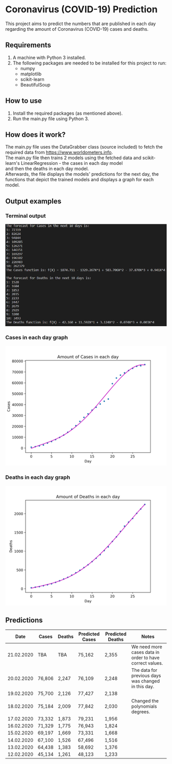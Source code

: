 # Coronavirus (COVID-19) Prediction
This project aims to predict the numbers that are published in each day regarding the amount of Coronavirus (COVID-19) cases and deaths.

## Requirements
1. A machine with Python 3 installed.
2. The following packages are needed to be installed for this project to run:
    - numpy
    - matplotlib
    - scikit-learn
    - BeautifulSoup

## How to use
1. Install the required packages (as mentioned above).
2. Run the main.py file using Python 3.

## How does it work?
The main.py file uses the DataGrabber class (source included) to fetch the required data from https://www.worldometers.info.  
The main.py file then trains 2 models using the fetched data and scikit-learn's LinearRegression - the cases in each day model  
and then the deaths in each day model.  
Afterwards, the file displays the models' predictions for the next day, the functions that depict the trained models and displays a graph for each model.

## Output examples
### Terminal output
![Terminal output](/outputs/terminal.png)

### Cases in each day graph
![Cases in each day graph](/outputs/cases_in_each_day.svg)

### Deaths in each day graph
![Deaths in each day graph](/outputs/deaths_in_each_day.svg)

## Predictions
| Date       | Cases  | Deaths | Predicted Cases | Predicted Deaths | Notes                                                    |
| ---------- | ------ | ------ | --------------- | ---------------- | -------------------------------------------------------- |
| 21.02.2020 | TBA    | TBA    | 75,162          | 2,355            | We need more cases data in order to have correct values. |
| 20.02.2020 | 76,806 | 2,247  | 76,109          | 2,248            | The data for previous days was changed in this day.      |
| 19.02.2020 | 75,700 | 2,126  | 77,427          | 2,138            |                                                          |
| 18.02.2020 | 75,184 | 2,009  | 77,842          | 2,030            | Changed the polynomials degrees.                         |
| 17.02.2020 | 73,332 | 1,873  | 79,231          | 1,956            |                                                          |
| 16.02.2020 | 71,329 | 1,775  | 76,943          | 1,824            |                                                          |
| 15.02.2020 | 69,197 | 1,669  | 73,331          | 1,668            |                                                          |
| 14.02.2020 | 67,100 | 1,526  | 67,496          | 1,516            |                                                          |
| 13.02.2020 | 64,438 | 1,383  | 58,692          | 1,376            |                                                          |
| 12.02.2020 | 45,134 | 1,261  | 48,123          | 1,233            |                                                          |
